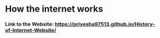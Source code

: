 # How the internet works
### Link to the Website: https://priyesha97513.github.io/History-of-Internet-Website/
